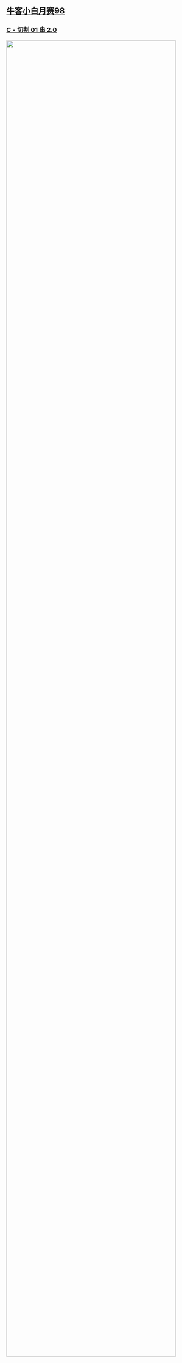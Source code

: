 ## [牛客小白月赛98](https://ac.nowcoder.com/acm/contest/85598)

### [C - 切割 01 串 2.0](https://ac.nowcoder.com/acm/contest/85598/D)

<image src='https://img.picui.cn/free/2024/07/17/6697ae544f9af.png' width='94%'/>
